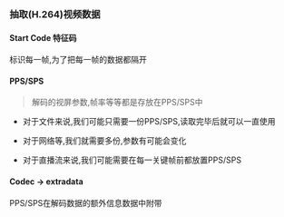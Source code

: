### 抽取(H.264)视频数据

#### Start Code 特征码
标识每一帧,为了把每一帧的数据都隔开

#### PPS/SPS  
> 解码的视屏参数,帧率等等都是存放在PPS/SPS中


- 对于文件来说,我们可能只需要一份PPS/SPS,读取完毕后就可以一直使用

- 对于网络等,我们就需要多份,参数有可能会变化

- 对于直播流来说,我们可能需要在每一关键帧前都放置PPS/SPS

#### Codec -> extradata
PPS/SPS在解码数据的额外信息数据中附带


